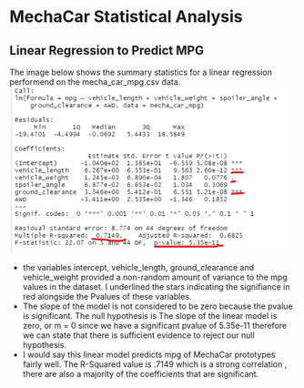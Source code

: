 # MechaCar Statistical Analysis

## Linear Regression to Predict MPG
The image below shows the summary statistics for a linear regression performend on the mecha_car_mpg.csv data.
![deliverable1](https://github.com/Melberoni/MechaCar_Statistical_Analysis/blob/6de8168bbe942de5fd888c86adf92a175376eae2/Challenge/Linear_regression_mpg_deliverable1_annotated.png)
* the variables intercept, vehicle_length, ground_clearance and vehicle_weight provided a non-random amount of variance to the mpg values in the dataset. I underlined the stars indicating the signifiance in red alongside the Pvalues of these variables.
* The slope of the model is not considered to be zero because the pvalue is significant. The null hypothesis is The slope of the linear model is zero, or m = 0 since we have a significant pvalue of 5.35e-11 therefore we can state that there is sufficient evidence to reject our null hypothesis.
* I would say this linear model predicts mpg of MechaCar prototypes fairly well. The R-Squared value is .7149 which is a strong correlation , there are also a majority of the coefficients that are significant.
